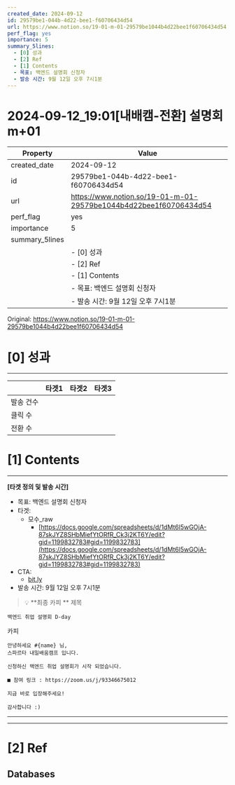 ```yaml
---
created_date: 2024-09-12
id: 29579be1-044b-4d22-bee1-f60706434d54
url: https://www.notion.so/19-01-m-01-29579be1044b4d22bee1f60706434d54
perf_flag: yes
importance: 5
summary_5lines:
  - [0] 성과
  - [2] Ref
  - [1] Contents
  - 목표: 백엔드 설명회 신청자
  - 발송 시간: 9월 12일 오후 7시1분
---
```


# 2024-09-12_19:01[내배캠-전환] 설명회 m+01

| Property | Value |
| --- | --- |
| created_date | 2024-09-12 |
| id | 29579be1-044b-4d22-bee1-f60706434d54 |
| url | https://www.notion.so/19-01-m-01-29579be1044b4d22bee1f60706434d54 |
| perf_flag | yes |
| importance | 5 |
| summary_5lines | |
|  | - [0] 성과 |
|  | - [2] Ref |
|  | - [1] Contents |
|  | - 목표: 백엔드 설명회 신청자 |
|  | - 발송 시간: 9월 12일 오후 7시1분 |

Original: https://www.notion.so/19-01-m-01-29579be1044b4d22bee1f60706434d54

# [0] 성과

---
|  | 타겟1 | 타겟2 | 타겟3 |
| --- | --- | --- | --- |
| 발송 건수 |  |  |  |
| 클릭 수  |  |  |  |
| 전환 수 |  |  |  |

# [1] Contents

---
**[타겟 정의 및 발송 시간]**
- 목표: 백엔드 설명회 신청자
- 타겟:
  - 모수_raw
    - [https://docs.google.com/spreadsheets/d/1dMt6l5wGOjA-87skJYZ8SHbMiefYtORfR_Ck3j2KT6Y/edit?gid=1199832783#gid=1199832783](https://docs.google.com/spreadsheets/d/1dMt6l5wGOjA-87skJYZ8SHbMiefYtORfR_Ck3j2KT6Y/edit?gid=1199832783#gid=1199832783)
- CTA:
  - [bit.ly](http://bit.ly/)
- 발송 시간: 9월 12일 오후 7시1분
> 💡 **최종 카피 **
제목
```plain text
백엔드 취업 설명회 D-day
```
카피
```plain text
안녕하세요 #{name} 님,
스파르타 내일배움캠프 입니다.

신청하신 백엔드 취업 설명회가 시작 되었습니다.

■ 참여 링크 : https://zoom.us/j/93346675012

지금 바로 입장해주세요!

감사합니다 :)
```

---

---

# [2] Ref

## Databases

